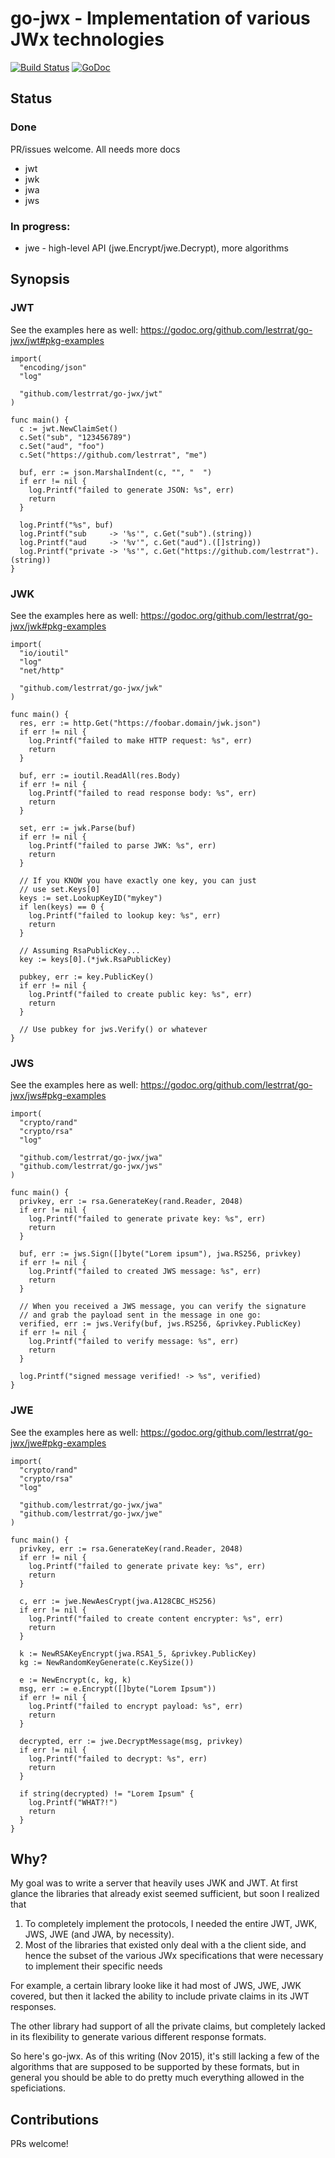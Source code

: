 # go-jwx - Implementation of various JWx technologies

[![Build Status](https://travis-ci.org/lestrrat/go-jwx.svg?branch=master)](https://travis-ci.org/lestrrat/go-jwx)
[![GoDoc](https://godoc.org/github.com/lestrrat/go-jwx?status.svg)](https://godoc.org/github.com/lestrrat/go-jwx)

## Status

### Done

PR/issues welcome. All needs more docs

* jwt
* jwk
* jwa
* jws

### In progress:

* jwe - high-level API (jwe.Encrypt/jwe.Decrypt), more algorithms

## Synopsis

### JWT

See the examples here as well: https://godoc.org/github.com/lestrrat/go-jwx/jwt#pkg-examples

```
import(
  "encoding/json"
  "log"

  "github.com/lestrrat/go-jwx/jwt"
)

func main() {
  c := jwt.NewClaimSet()
  c.Set("sub", "123456789")
  c.Set("aud", "foo")
  c.Set("https://github.com/lestrrat", "me")

  buf, err := json.MarshalIndent(c, "", "  ")
  if err != nil {
    log.Printf("failed to generate JSON: %s", err)
    return
  }

  log.Printf("%s", buf)
  log.Printf("sub     -> '%s'", c.Get("sub").(string))
  log.Printf("aud     -> '%v'", c.Get("aud").([]string))
  log.Printf("private -> '%s'", c.Get("https://github.com/lestrrat").(string))
}
```

### JWK

See the examples here as well: https://godoc.org/github.com/lestrrat/go-jwx/jwk#pkg-examples

```
import(
  "io/ioutil"
  "log"
  "net/http"
  
  "github.com/lestrrat/go-jwx/jwk"
)

func main() {
  res, err := http.Get("https://foobar.domain/jwk.json")
  if err != nil {
    log.Printf("failed to make HTTP request: %s", err)
    return
  }

  buf, err := ioutil.ReadAll(res.Body)
  if err != nil {
    log.Printf("failed to read response body: %s", err)
    return
  }

  set, err := jwk.Parse(buf)
  if err != nil {
    log.Printf("failed to parse JWK: %s", err)
    return
  }

  // If you KNOW you have exactly one key, you can just
  // use set.Keys[0]
  keys := set.LookupKeyID("mykey")
  if len(keys) == 0 {
    log.Printf("failed to lookup key: %s", err)
    return
  }

  // Assuming RsaPublicKey...
  key := keys[0].(*jwk.RsaPublicKey)

  pubkey, err := key.PublicKey()
  if err != nil {
    log.Printf("failed to create public key: %s", err)
    return
  }

  // Use pubkey for jws.Verify() or whatever
}
```

### JWS

See the examples here as well: https://godoc.org/github.com/lestrrat/go-jwx/jws#pkg-examples

```
import(
  "crypto/rand"
  "crypto/rsa"
  "log"

  "github.com/lestrrat/go-jwx/jwa"
  "github.com/lestrrat/go-jwx/jws"
)

func main() {
  privkey, err := rsa.GenerateKey(rand.Reader, 2048)
  if err != nil {
    log.Printf("failed to generate private key: %s", err)
    return
  }

  buf, err := jws.Sign([]byte("Lorem ipsum"), jwa.RS256, privkey)
  if err != nil {
    log.Printf("failed to created JWS message: %s", err)
    return
  }

  // When you received a JWS message, you can verify the signature
  // and grab the payload sent in the message in one go:
  verified, err := jws.Verify(buf, jws.RS256, &privkey.PublicKey)
  if err != nil {
    log.Printf("failed to verify message: %s", err)
    return
  }

  log.Printf("signed message verified! -> %s", verified)
}
```

### JWE

See the examples here as well: https://godoc.org/github.com/lestrrat/go-jwx/jwe#pkg-examples

```
import(
  "crypto/rand"
  "crypto/rsa"
  "log"

  "github.com/lestrrat/go-jwx/jwa"
  "github.com/lestrrat/go-jwx/jwe"
)

func main() {
  privkey, err := rsa.GenerateKey(rand.Reader, 2048)
  if err != nil {
    log.Printf("failed to generate private key: %s", err)
    return
  }

  c, err := jwe.NewAesCrypt(jwa.A128CBC_HS256)
  if err != nil {
    log.Printf("failed to create content encrypter: %s", err)
    return
  }

  k := NewRSAKeyEncrypt(jwa.RSA1_5, &privkey.PublicKey)
  kg := NewRandomKeyGenerate(c.KeySize())

  e := NewEncrypt(c, kg, k)
  msg, err := e.Encrypt([]byte("Lorem Ipsum"))
  if err != nil {
    log.Printf("failed to encrypt payload: %s", err)
    return
  }

  decrypted, err := jwe.DecryptMessage(msg, privkey)
  if err != nil {
    log.Printf("failed to decrypt: %s", err)
    return
  }

  if string(decrypted) != "Lorem Ipsum" {
    log.Printf("WHAT?!")
    return
  }
}
```

## Why?

My goal was to write a server that heavily uses JWK and JWT. At first glance
the libraries that already exist seemed sufficient, but soon I realized that

1. To completely implement the protocols, I needed the entire JWT, JWK, JWS, JWE (and JWA, by necessity).
2. Most of the libraries that existed only deal with a the client side, and hence the subset of the various JWx specifications that were necessary to implement their specific needs

For example, a certain library looke like it had most of JWS, JWE, JWK covered, but then it lacked the ability to include private claims in its JWT responses.

The other library had support of all the private claims, but completely lacked
in its flexibility to generate various different response formats.

So here's go-jwx. As of this writing (Nov 2015), it's still lacking a few of the algorithms that are supposed to be supported by these formats, but in general you should be able to do pretty much everything allowed in the speficiations.

## Contributions

PRs welcome!
